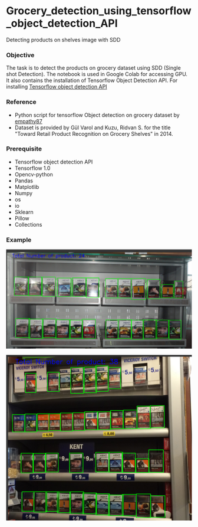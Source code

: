 # Grocery_detection_using_tensorflow_object_detection_API
Detecting products on shelves image with SDD 


### Objective
The task is to detect the products on grocery dataset using SDD (Single shot Detection). The notebook is used in Google Colab for accessing GPU. It also contains the installation of Tensorflow Object Detection API.
For installing [Tensorflow object detection API](https://github.com/tensorflow/models/blob/master/research/object_detection/g3doc/installation.md)

### Reference
- Python script for tensorflow Object detection on grocery dataset by [empathy87](https://github.com/empathy87/nn-grocery-shelves)
- Dataset is provided by Gül Varol and Kuzu, Ridvan S. for the title "Toward Retail Product Recognition on Grocery Shelves" in 2014.

### Prerequisite
- Tensorflow object detection API
- Tensorflow 1.0
- Opencv-python
- Pandas
- Matplotlib
- Numpy
- os
- io
- Sklearn
- Pillow
- Collections

### Example

![Example](images/1.png)


![Example](images/2.png)
